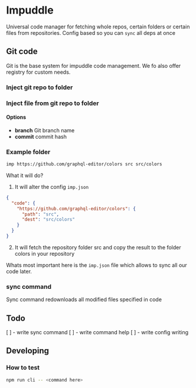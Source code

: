 # Impuddle

Universal code manager for fetching whole repos, certain folders or certain files from repositories. Config based so you can `sync` all deps at once

## Git code

Git is the base system for impuddle code management. We fo also offer registry for custom needs.

### Inject git repo to folder

### Inject file from git repo to folder

#### Options

- **branch** Git branch name
- **commit** commit hash

### Example folder

```sh
imp https://github.com/graphql-editor/colors src src/colors
```

What it will do?

1. It will alter the config `imp.json`

```json
{
  "code": {
    "https://github.com/graphql-editor/colors": {
      "path": "src",
      "dest": "src/colors"
    }
  }
}
```

2. It will fetch the repository folder src and copy the result to the folder colors in your repository

Whats most important here is the `imp.json` file which allows to sync all our code later.

### sync command

Sync command redownloads all modified files specified in code

## Todo

[ ] - write sync command
[ ] - write command help
[ ] - write config writing

## Developing

### How to test

```sh
npm run cli -- <command here>
```
